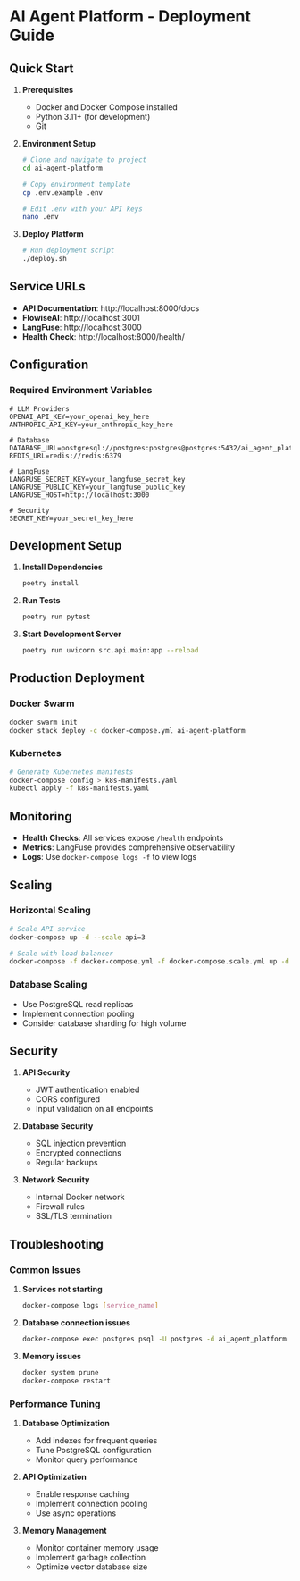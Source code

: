# AI Agent Platform - Deployment Guide

## Quick Start

1. **Prerequisites**
   - Docker and Docker Compose installed
   - Python 3.11+ (for development)
   - Git

2. **Environment Setup**
   ```bash
   # Clone and navigate to project
   cd ai-agent-platform
   
   # Copy environment template
   cp .env.example .env
   
   # Edit .env with your API keys
   nano .env
   ```

3. **Deploy Platform**
   ```bash
   # Run deployment script
   ./deploy.sh
   ```

## Service URLs

- **API Documentation**: http://localhost:8000/docs
- **FlowiseAI**: http://localhost:3001
- **LangFuse**: http://localhost:3000
- **Health Check**: http://localhost:8000/health/

## Configuration

### Required Environment Variables

```env
# LLM Providers
OPENAI_API_KEY=your_openai_key_here
ANTHROPIC_API_KEY=your_anthropic_key_here

# Database
DATABASE_URL=postgresql://postgres:postgres@postgres:5432/ai_agent_platform
REDIS_URL=redis://redis:6379

# LangFuse
LANGFUSE_SECRET_KEY=your_langfuse_secret_key
LANGFUSE_PUBLIC_KEY=your_langfuse_public_key
LANGFUSE_HOST=http://localhost:3000

# Security
SECRET_KEY=your_secret_key_here
```

## Development Setup

1. **Install Dependencies**
   ```bash
   poetry install
   ```

2. **Run Tests**
   ```bash
   poetry run pytest
   ```

3. **Start Development Server**
   ```bash
   poetry run uvicorn src.api.main:app --reload
   ```

## Production Deployment

### Docker Swarm
```bash
docker swarm init
docker stack deploy -c docker-compose.yml ai-agent-platform
```

### Kubernetes
```bash
# Generate Kubernetes manifests
docker-compose config > k8s-manifests.yaml
kubectl apply -f k8s-manifests.yaml
```

## Monitoring

- **Health Checks**: All services expose `/health` endpoints
- **Metrics**: LangFuse provides comprehensive observability
- **Logs**: Use `docker-compose logs -f` to view logs

## Scaling

### Horizontal Scaling
```bash
# Scale API service
docker-compose up -d --scale api=3

# Scale with load balancer
docker-compose -f docker-compose.yml -f docker-compose.scale.yml up -d
```

### Database Scaling
- Use PostgreSQL read replicas
- Implement connection pooling
- Consider database sharding for high volume

## Security

1. **API Security**
   - JWT authentication enabled
   - CORS configured
   - Input validation on all endpoints

2. **Database Security**
   - SQL injection prevention
   - Encrypted connections
   - Regular backups

3. **Network Security**
   - Internal Docker network
   - Firewall rules
   - SSL/TLS termination

## Troubleshooting

### Common Issues

1. **Services not starting**
   ```bash
   docker-compose logs [service_name]
   ```

2. **Database connection issues**
   ```bash
   docker-compose exec postgres psql -U postgres -d ai_agent_platform
   ```

3. **Memory issues**
   ```bash
   docker system prune
   docker-compose restart
   ```

### Performance Tuning

1. **Database Optimization**
   - Add indexes for frequent queries
   - Tune PostgreSQL configuration
   - Monitor query performance

2. **API Optimization**
   - Enable response caching
   - Implement connection pooling
   - Use async operations

3. **Memory Management**
   - Monitor container memory usage
   - Implement garbage collection
   - Optimize vector database size